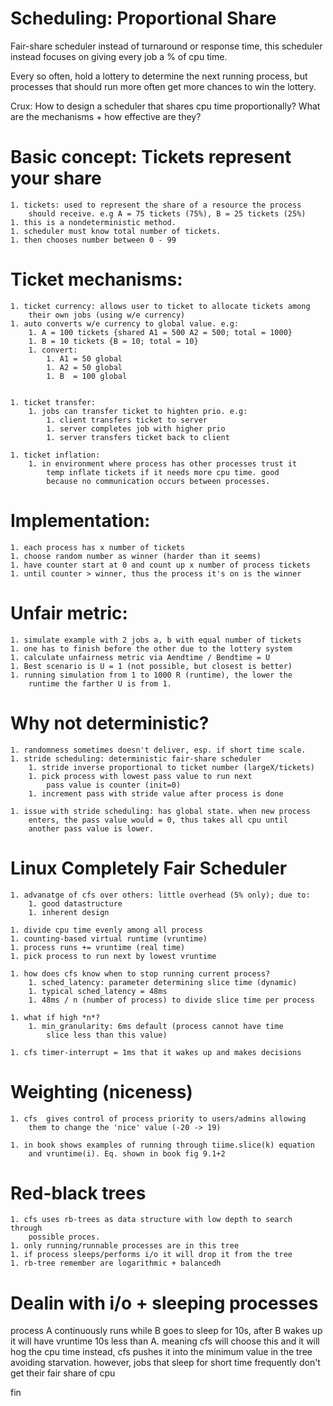 # Scheduling: Proportional Share

Fair-share scheduler instead of turnaround or response time, this scheduler
instead focuses on giving every job a % of cpu time.

Every so often, hold a lottery to determine the next running process, but
processes that should run more often get more chances to win the lottery.

Crux: How to design a scheduler that shares cpu time proportionally? What are
	the mechanisms + how effective are they?

# Basic concept: Tickets represent your share
	1. tickets: used to represent the share of a resource the process 
		should receive. e.g A = 75 tickets (75%), B = 25 tickets (25%)
	1. this is a nondeterministic method.
	1. scheduler must know total number of tickets.
	1. then chooses number between 0 - 99

# Ticket mechanisms:
	1. ticket currency: allows user to ticket to allocate tickets among
		their own jobs (using w/e currency)
	1. auto converts w/e currency to global value. e.g:
		1. A = 100 tickets {shared A1 = 500 A2 = 500; total = 1000}
		1. B = 10 tickets {B = 10; total = 10}
		1. convert:
			1. A1 = 50 global
			1. A2 = 50 global
			1. B  = 100 global


	1. ticket transfer:
		1. jobs can transfer ticket to highten prio. e.g:
			1. client transfers ticket to server
			1. server completes job with higher prio
			1. server transfers ticket back to client

	1. ticket inflation:
		1. in environment where process has other processes trust it 
			temp inflate tickets if it needs more cpu time. good
			because no communication occurs between processes.

# Implementation:
	1. each process has x number of tickets
	1. choose random number as winner (harder than it seems)
	1. have counter start at 0 and count up x number of process tickets
	1. until counter > winner, thus the process it's on is the winner

# Unfair metric:
	1. simulate example with 2 jobs a, b with equal number of tickets
	1. one has to finish before the other due to the lottery system
	1. calculate unfairness metric via Aendtime / Bendtime = U
	1. Best scenario is U = 1 (not possible, but closest is better)
	1. running simulation from 1 to 1000 R (runtime), the lower the 
		runtime the farther U is from 1. 

# Why not deterministic?
	1. randomness sometimes doesn't deliver, esp. if short time scale.
	1. stride scheduling: deterministic fair-share scheduler
		1. stride inverse proportional to ticket number (largeX/tickets)
		1. pick process with lowest pass value to run next
			pass value is counter (init=0)
		1. increment pass with stride value after process is done

	1. issue with stride scheduling: has global state. when new process
		enters, the pass value would = 0, thus takes all cpu until 
		another pass value is lower.

# Linux Completely Fair Scheduler
	1. advanatge of cfs over others: little overhead (5% only); due to:
		1. good datastructure
		1. inherent design

	1. divide cpu time evenly among all process
	1. counting-based virtual runtime (vruntime)
	1. process runs += vruntime (real time)
	1. pick process to run next by lowest vruntime

	1. how does cfs know when to stop running current process?
		1. sched_latency: parameter determining slice time (dynamic)
		1. typical sched_latency = 48ms
		1. 48ms / n (number of process) to divide slice time per process

	1. what if high *n*?
		1. min_granularity: 6ms default (process cannot have time
			slice less than this value)

	1. cfs timer-interrupt = 1ms that it wakes up and makes decisions

# Weighting (niceness)
	1. cfs  gives control of process priority to users/admins allowing
		them to change the 'nice' value (-20 -> 19)

	1. in book shows examples of running through tiime.slice(k) equation
		and vruntime(i). Eq. shown in book fig 9.1+2

# Red-black trees
	1. cfs uses rb-trees as data structure with low depth to search through
		possible proces.
	1. only running/runnable processes are in this tree
	1. if process sleeps/performs i/o it will drop it from the tree
	1. rb-tree remember are logarithmic + balancedh

# Dealin with i/o + sleeping processes

process A continuously runs while B goes to sleep for 10s, after B wakes
up it will have vruntime 10s less than A. meaning cfs will choose this and 
it will hog the cpu time instead, cfs pushes it into the minimum value
in the tree avoiding starvation. however, jobs that sleep for short time 
frequently don't get their fair share of cpu

fin
